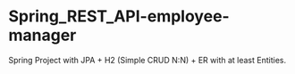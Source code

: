 # Spring_REST_API-employee-manager
Spring Project with JPA + H2 (Simple CRUD N:N) + ER with at least Entities.
